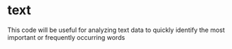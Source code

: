# text
 This code will be useful for analyzing text data to quickly identify the most important or frequently occurring words
